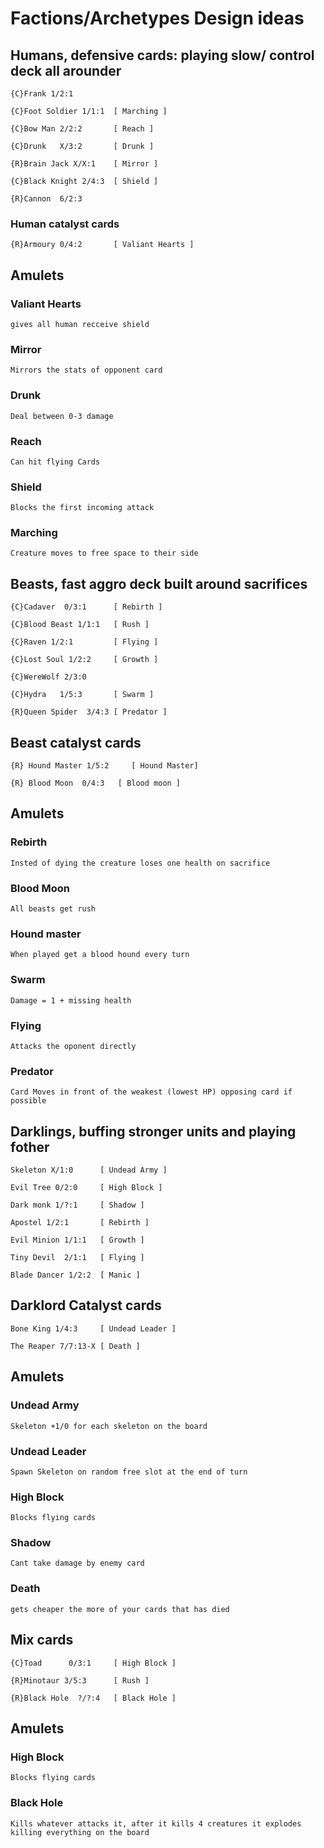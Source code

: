 
# Factions/Archetypes Design ideas

    


## Humans, defensive cards: playing slow/ control deck all arounder

    {C}Frank 1/2:1

    {C}Foot Soldier 1/1:1  [ Marching ]

    {C}Bow Man 2/2:2       [ Reach ]

    {C}Drunk   X/3:2       [ Drunk ]

    {R}Brain Jack X/X:1    [ Mirror ]  

    {C}Black Knight 2/4:3  [ Shield ]

    {R}Cannon  6/2:3       

### Human catalyst cards

    {R}Armoury 0/4:2       [ Valiant Hearts ]

## Amulets

### Valiant Hearts

    gives all human recceive shield

### Mirror

    Mirrors the stats of opponent card

### Drunk

    Deal between 0-3 damage 

### Reach

    Can hit flying Cards

### Shield

    Blocks the first incoming attack

### Marching 

    Creature moves to free space to their side


## Beasts, fast aggro deck built around sacrifices

    {C}Cadaver  0/3:1      [ Rebirth ]

    {C}Blood Beast 1/1:1   [ Rush ]

    {C}Raven 1/2:1         [ Flying ]

    {C}Lost Soul 1/2:2     [ Growth ]  

    {C}WereWolf 2/3:0              

    {C}Hydra   1/5:3       [ Swarm ]

    {R}Queen Spider  3/4:3 [ Predator ]


## Beast catalyst cards

    {R} Hound Master 1/5:2     [ Hound Master]

    {R} Blood Moon  0/4:3   [ Blood moon ]

    

## Amulets

### Rebirth 

    Insted of dying the creature loses one health on sacrifice

### Blood Moon

    All beasts get rush

### Hound master

    When played get a blood hound every turn

### Swarm

    Damage = 1 + missing health

### Flying

    Attacks the oponent directly

### Predator

    Card Moves in front of the weakest (lowest HP) opposing card if possible 



## Darklings, buffing stronger units and playing fother

    Skeleton X/1:0      [ Undead Army ]
    
    Evil Tree 0/2:0     [ High Block ]

    Dark monk 1/?:1     [ Shadow ]

    Apostel 1/2:1       [ Rebirth ]

    Evil Minion 1/1:1   [ Growth ]

    Tiny Devil  2/1:1   [ Flying ]

    Blade Dancer 1/2:2  [ Manic ]

## Darklord Catalyst cards

    Bone King 1/4:3     [ Undead Leader ]

    The Reaper 7/7:13-X [ Death ]

## Amulets

### Undead Army

    Skeleton +1/0 for each skeleton on the board

### Undead Leader

    Spawn Skeleton on random free slot at the end of turn

### High Block

    Blocks flying cards

### Shadow

    Cant take damage by enemy card

### Death

    gets cheaper the more of your cards that has died



## Mix cards

    {C}Toad      0/3:1     [ High Block ]

    {R}Minotaur 3/5:3      [ Rush ]

    {R}Black Hole  ?/?:4   [ Black Hole ]

## Amulets

### High Block

    Blocks flying cards

### Black Hole

    Kills whatever attacks it, after it kills 4 creatures it explodes killing everything on the board


